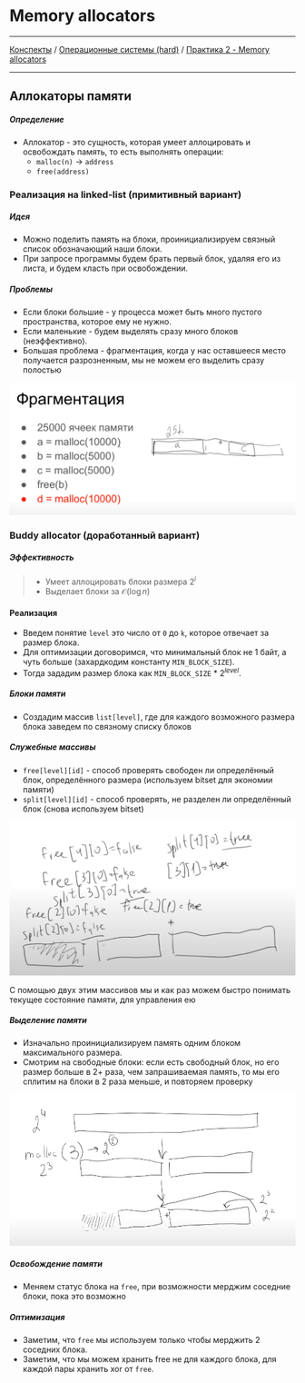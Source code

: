 # Memory allocators 
---

[Конспекты](/index.md) / [Операционные системы (hard)](/notes/os-hard/index.md) / [Практика 2 - Memory allocators]([/notes/os-hard/sem3-prc2.md)

--- 
## Аллокаторы памяти
##### Определение 
- Аллокатор - это сущность, которая умеет аллоцировать и освобождать память, то есть выполнять операции:
	- `malloc(n)` $\to$ `address`
	- `free(address)`

### Реализация на linked-list (примитивный вариант)
##### Идея
- Можно поделить память на блоки, проинициализируем связный список обозначающий наши блоки. 
- При запросе программы будем брать первый блок, удаляя его из листа, и будем класть при освобождении.

##### Проблемы
- Если блоки большие - у процесса может быть много пустого пространства, которое ему не нужно.
- Если маленькие - будем выделять сразу много блоков (неэффективно).
- Большая проблема - фрагментация, когда у нас оставшееся место получается разрозненным, мы не можем его выделить сразу полостью

![Фрагментация](/pictures/os-hard-sem3-prc2-img1.png)

### Buddy allocator (доработанный вариант)
##### Эффективность 
> - Умеет аллоцировать блоки размера $2^i$
> - Выделает блоки за $\mathcal O(\log{n})$

#### Реализация
- Введем понятие `level` это число от `0` до `k`, которое отвечает за размер блока. 
- Для оптимизации договоримся, что минимальный блок не 1 байт, а чуть больше (захардкодим константу `MIN_BLOCK_SIZE`).
- Тогда зададим размер блока как `MIN_BLOCK_SIZE` * $2^{level}$.

##### Блоки памяти
- Создадим массив `list[level]`, где для каждого возможного размера блока заведем по связному списку блоков

##### Служебные массивы
- `free[level][id]` - способ проверять свободен ли определённый блок, определённого размера (используем bitset для экономии памяти)
- `split[level][id]` - способ проверять, не разделен ли определённый блок (снова используем bitset)

![Служебные массивы](/pictures/os-hard-sem3-prc2-img2.png)

С помощью двух этим массивов мы и как раз можем быстро понимать текущее состояние памяти, для управления ею

##### Выделение памяти
- Изначально проинициализируем память одним блоком максимального размера.
- Смотрим на свободные блоки: если есть свободный блок, но его размер больше в 2+ раза, чем запрашиваемая память, то мы его сплитим на блоки в 2 раза меньше, и повторяем проверку

![Процесс выделения памяти](/pictures/os-hard-sem3-prc2-img3.png)

##### Освобождение памяти
- Меняем статус блока на `free`, при возможности мерджим соседние блоки, пока это возможно

##### Оптимизация
- Заметим, что `free` мы используем только чтобы мерджить 2 соседних блока. 
- Заметим, что мы можем хранить free не для каждого блока, для каждой пары хранить xor от `free`.